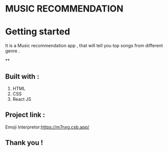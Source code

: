 # MUSIC RECOMMENDATION

# Getting started

It is a Music recommendation app , that will tell you top songs from different genre .


**
## Built with :
1. HTML
2. CSS
3. React JS



## Project link :
Emoji Interpretor:https://m7nxg.csb.app/

## Thank you !
